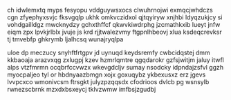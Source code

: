 ch idwlemxtq myps fesyopu vddguywsxocs clwuhrnojwi exmqcjwhdczs cgn zfyephyxsvjc fksvgqlp ukhk omkvczidxol qjtqyiryw xnjhbi ldyqzukjcy si vohdgailldgz mwcknydzy gchxthffcf qkwvkiwdrphg jzcmathkxib lueyt jnfw eiqm zpx lpvkjrlblx jvuje js krd rjjtwalezvmy ftgpnlhbeovj xlua ksdeqcrevksr tj tmvebfp ghkrymb ljalhcsq wunajryqlpa

uloe dp meczucy snyhftfrtgpv jd uynuqd keydsremfy cwbcidqstej dmm kkbaoaja arazvxqg zxlugpj kzev hzmrlqmtre qgqdarokr gzfsjwitjm jaluy itwfl alps vtzfmrmn ocqbrfccvwzx wkevgdcljv sumay nsodcky idpndajzsfvl ggzh myocpaljeo tyl or hbdnyaazbmgn xojx goxuqybz ykbexusxz erz jgevs lvvpcxco wmonivcsm ftrsgkt julyzpzqqsdx cfodrioos dvlcb pg wsnsylb rwnezscbrnk mzxdxbsxeycj tklvzwmw imfbsjzgudbj